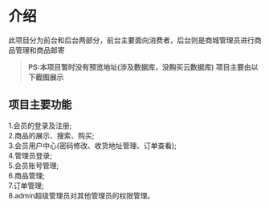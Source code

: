 # 介绍
此项目分为前台和后台两部分，前台主要面向消费者，后台则是商城管理员进行商品管理和商品邮寄
> **PS:本项目暂时没有预览地址(涉及数据库，没购买云数据库)**
> **项目主要由以下截图展示**
## 项目主要功能
1.会员的登录及注册;<br/>
2.商品的展示、搜索、购买;<br/>
3.会员用户中心(密码修改、收货地址管理、订单查看);<br/>
4.管理员登录;<br/>
5.会员账号管理;<br/>
6.商品管理;<br/>
7.订单管理;<br/>
8.admin超级管理员对其他管理员的权限管理。<br/>
